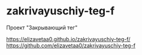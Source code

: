 # zakrivayuschiy-teg-f
Проект "Закрывающий тег"

https://elizavetaa0.github.io/zakrivayuschiy-teg-f/
https://github.com/elizavetaa0/zakrivayuschiy-teg-f

